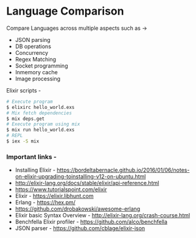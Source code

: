 # Language Comparison
Compare Languages across multiple aspects such as ->
- JSON parsing
- DB operations
- Concurrency
- Regex Matching
- Socket programming
- Inmemory cache
- Image processing

Elixir scripts -
```sh
# Execute program
$ elixirc hello_world.exs
# Mix fetch dependencies
$ mix deps.get
# Execute program using mix
$ mix run hello_world.exs
# REPL
$ iex -S mix
```

### Important links -
- Installing Elixir - https://bordeltabernacle.github.io/2016/01/06/notes-on-elixir-upgrading-toinstalling-v12-on-ubuntu.html
- http://elixir-lang.org/docs/stable/elixir/api-reference.html
- https://www.tutorialspoint.com/elixir
- Elixir - https://elixir.libhunt.com
- Erlang - https://hex.pm/
- https://github.com/drobakowski/awesome-erlang
- Elixir basic Syntax Overview - http://elixir-lang.org/crash-course.html
- Benchfella Elixir profiler - https://github.com/alco/benchfella
- JSON parser - https://github.com/cblage/elixir-json
